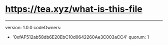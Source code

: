 # https://tea.xyz/what-is-this-file
---
version: 1.0.0
codeOwners:
  - '0xfAF512ab58db6E20EbC10d0642260Ae3C003aCC4'
quorum: 1
